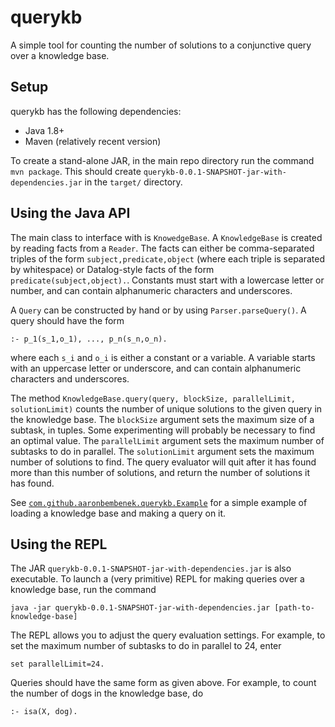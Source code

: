 # querykb
A simple tool for counting the number of solutions to a conjunctive query over
a knowledge base.

## Setup

querykb has the following dependencies:

* Java 1.8+
* Maven (relatively recent version)

To create a stand-alone JAR, in the main repo directory run the command `mvn
package`. This should create `querykb-0.0.1-SNAPSHOT-jar-with-dependencies.jar`
in the `target/` directory.

## Using the Java API

The main class to interface with is `KnowedgeBase`. A `KnowledgeBase` is
created by reading facts from a `Reader`. The facts can either be
comma-separated triples of the form `subject,predicate,object` (where each
triple is separated by whitespace) or Datalog-style facts of the form
`predicate(subject,object).`. Constants must start with a lowercase letter or
number, and can contain alphanumeric characters and underscores.

A `Query` can be constructed by hand or by using `Parser.parseQuery()`. A query
should have the form

```
:- p_1(s_1,o_1), ..., p_n(s_n,o_n).
```

where each `s_i` and `o_i` is either a constant or a variable. A variable
starts with an uppercase letter or underscore, and can contain alphanumeric
characters and underscores.

The method `KnowledgeBase.query(query, blockSize, parallelLimit,
solutionLimit)` counts the number of unique solutions to the given query in the
knowledge base. The `blockSize` argument sets the maximum size of a subtask, in
tuples. Some experimenting will probably be necessary to find an optimal value.
The `parallelLimit` argument sets the maximum number of subtasks to do in
parallel. The `solutionLimit` argument sets the maximum number of solutions to
find. The query evaluator will quit after it has found more than this number of
solutions, and return the number of solutions it has found.

See [`com.github.aaronbembenek.querykb.Example`](src/main/java/com/githhub/aaronbembenek/querykb/Example.java)
for a simple example of loading a knowledge base and making a query on it.

## Using the REPL

The JAR `querykb-0.0.1-SNAPSHOT-jar-with-dependencies.jar` is also executable.
To launch a (very primitive) REPL for making queries over a knowledge base, run
the command

```
java -jar querykb-0.0.1-SNAPSHOT-jar-with-dependencies.jar [path-to-knowledge-base]
```

The REPL allows you to adjust the query evaluation settings. For example, to
set the maximum number of subtasks to do in parallel to 24, enter

```
set parallelLimit=24.
```

Queries should have the same form as given above. For example, to count the
number of dogs in the knowledge base, do

```
:- isa(X, dog).
```
